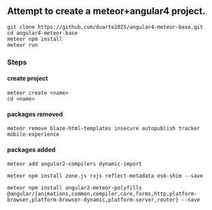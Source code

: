 ## Attempt to create a meteor+angular4 project.

```
git clone https://github.com/duarte2025/angular4-meteor-base.git
cd angular4-meteor-base
meteor npm install
meteor run
```

### Steps

#### create project
```
meteor create <name>
cd <name>
```

#### packages removed
```
meteor remove blaze-html-templates insecure autopublish tracker mobile-experience
```

#### packages added
```
meteor add angular2-compilers dynamic-import
```

```
meteor npm install zone.js rxjs reflect-metadata es6-shim --save
```

```
meteor npm install angular2-meteor-polyfills @angular/{animations,common,compiler,core,forms,http,platform-browser,platform-browser-dynamic,platform-server,router} --save
```
